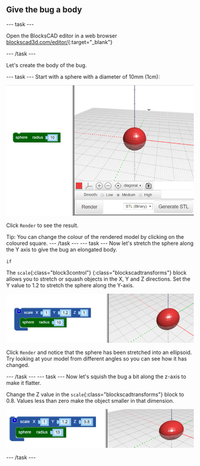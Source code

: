 ## Give the bug a body

--- task ---

Open the BlocksCAD editor in a web browser [blockscad3d.com/editor/](https://www.blockscad3d.com/editor/){:target="_blank"}

--- /task ---

Let's create the body of the bug. 

--- task ---
Start with a sphere with a diameter of 10mm (1cm):

![screenshot](images/bug-body-sphere.png)

Click `Render` to see the result. 

Tip: You can change the colour of the rendered model by clicking on the coloured square.
--- /task ---
--- task ---
Now let's stretch the sphere along the Y axis to give the bug an elongated body. 

`if`

The `scale`{:class="block3control"} {:class="blockscadtransforms"} block allows you to stretch or squash objects in the X, Y and Z directions. Set the Y value to 1.2 to stretch the sphere along the Y-axis. 

![screenshot](images/bug-body-y.png)

Click `Render` and notice that the sphere has been stretched into an ellipsoid. Try looking at your model from different angles so you can see how it has changed. 

--- /task ---
--- task ---
Now let's squish the bug a bit along the z-axis to make it flatter. 

Change the Z value in the `scale`{:class="blockscadtransforms"} block to 0.8. Values less than zero make the object smaller in that dimension.

![screenshot](images/bug-body-z.png)

--- /task ---




